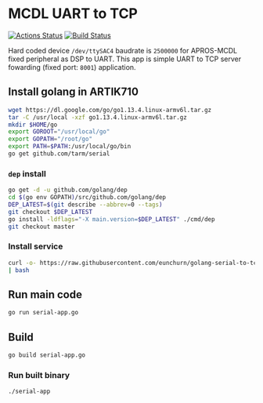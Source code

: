 # MCDL UART to TCP

[![Actions Status](https://github.com/eunchurn/golang-serial-to-tcp-foward/workflows/Go/badge.svg)](https://github.com/eunchurn/golang-serial-to-tcp-foward/actions) [![Build Status](https://travis-ci.org/eunchurn/golang-serial-to-tcp-foward.svg?branch=master)](https://travis-ci.org/eunchurn/golang-serial-to-tcp-foward)

Hard coded device `/dev/ttySAC4` baudrate is `2500000` for APROS-MCDL fixed peripheral as DSP to UART. This app is simple UART to TCP server fowarding (fixed port: `8001`) application.

## Install golang in ARTIK710

```bash
wget https://dl.google.com/go/go1.13.4.linux-armv6l.tar.gz
tar -C /usr/local -xzf go1.13.4.linux-armv6l.tar.gz
mkdir $HOME/go
export GOROOT="/usr/local/go"
export GOPATH="/root/go"
export PATH=$PATH:/usr/local/go/bin
go get github.com/tarm/serial
```

### `dep` install

```bash
go get -d -u github.com/golang/dep
cd $(go env GOPATH)/src/github.com/golang/dep
DEP_LATEST=$(git describe --abbrev=0 --tags)
git checkout $DEP_LATEST
go install -ldflags="-X main.version=$DEP_LATEST" ./cmd/dep
git checkout master
```

### Install service

```bash
curl -o- https://raw.githubusercontent.com/eunchurn/golang-serial-to-tcp-foward/master/scripts/serial-app.service \
| bash
```

## Run main code

```bash
go run serial-app.go
```

## Build

```bash
go build serial-app.go
```

### Run built binary

```bash
./serial-app
```

